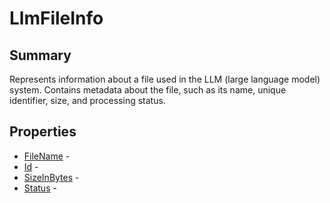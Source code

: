 # LlmFileInfo

## Summary

Represents information about a file used in the LLM (large language model) system.
Contains metadata about the file, such as its name, unique identifier, size, and processing status.

## Properties

* [FileName](LlmFileInfo.FileName.md) - 
* [Id](LlmFileInfo.Id.md) - 
* [SizeInBytes](LlmFileInfo.SizeInBytes.md) - 
* [Status](LlmFileInfo.Status.md) - 
